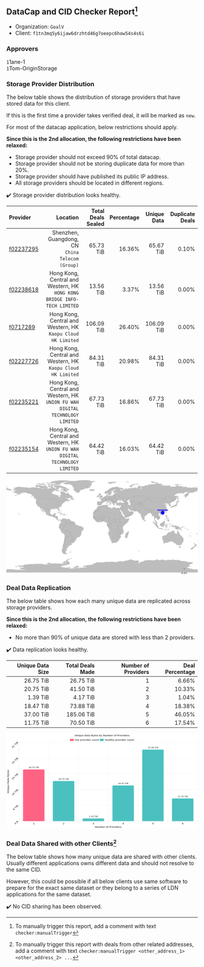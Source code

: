 ## DataCap and CID Checker Report[^1]
 - Organization: `GoalV`
 - Client: `f1tn3mq5y6ijaw6drzhtd46g7oeepc6how54s4s6i`
### Approvers
`1`1ane-1<br/>`1`Tom-OriginStorage

### Storage Provider Distribution
The below table shows the distribution of storage providers that have stored data for this client.

If this is the first time a provider takes verified deal, it will be marked as `new`.

For most of the datacap application, below restrictions should apply.

**Since this is the 2nd allocation, the following restrictions have been relaxed:**
 - Storage provider should not exceed 90% of total datacap.
 - Storage provider should not be storing duplicate data for more than 20%.
 - Storage provider should have published its public IP address.
 - All storage providers should be located in different regions.

✔️ Storage provider distribution looks healthy.

| Provider                                              |                                                                         Location | Total Deals Sealed | Percentage | Unique Data | Duplicate Deals |
| :---------------------------------------------------- | -------------------------------------------------------------------------------: | -----------------: | ---------: | ----------: | --------------: |
| [f02237295](https://filfox.info/en/address/f02237295) |                              Shenzhen, Guangdong, CN<br/>`China Telecom (Group)` |          65.73 TiB |     16.36% |   65.67 TiB |           0.10% |
| [f02238618](https://filfox.info/en/address/f02238618) |      Hong Kong, Central and Western, HK<br/>`HONG KONG BRIDGE INFO-TECH LIMITED` |          13.56 TiB |      3.37% |   13.56 TiB |           0.00% |
| [f0717289](https://filfox.info/en/address/f0717289)   |                  Hong Kong, Central and Western, HK<br/>`Kaopu Cloud HK Limited` |         106.09 TiB |     26.40% |  106.09 TiB |           0.00% |
| [f02227726](https://filfox.info/en/address/f02227726) |                  Hong Kong, Central and Western, HK<br/>`Kaopu Cloud HK Limited` |          84.31 TiB |     20.98% |   84.31 TiB |           0.00% |
| [f02235221](https://filfox.info/en/address/f02235221) | Hong Kong, Central and Western, HK<br/>`UNION FU WAH DIGITAL TECHNOLOGY LIMITED` |          67.73 TiB |     16.86% |   67.73 TiB |           0.00% |
| [f02235154](https://filfox.info/en/address/f02235154) | Hong Kong, Central and Western, HK<br/>`UNION FU WAH DIGITAL TECHNOLOGY LIMITED` |          64.42 TiB |     16.03% |   64.42 TiB |           0.00% |

<img src="https://raw.githubusercontent.com/data-preservation-programs/filplus-checker-assets/main/filecoin-project/filecoin-plus-large-datasets/issues/2058/1689313335046.png"/>

### Deal Data Replication
The below table shows how each many unique data are replicated across storage providers.


**Since this is the 2nd allocation, the following restrictions have been relaxed:**
- No more than 90% of unique data are stored with less than 2 providers.

✔️ Data replication looks healthy.

| Unique Data Size | Total Deals Made | Number of Providers | Deal Percentage |
| ---------------: | ---------------: | ------------------: | --------------: |
|        26.75 TiB |        26.75 TiB |                   1 |           6.66% |
|        20.75 TiB |        41.50 TiB |                   2 |          10.33% |
|         1.39 TiB |         4.17 TiB |                   3 |           1.04% |
|        18.47 TiB |        73.88 TiB |                   4 |          18.38% |
|        37.00 TiB |       185.06 TiB |                   5 |          46.05% |
|        11.75 TiB |        70.50 TiB |                   6 |          17.54% |

<img src="https://raw.githubusercontent.com/data-preservation-programs/filplus-checker-assets/main/filecoin-project/filecoin-plus-large-datasets/issues/2058/1689313335766.png"/>

### Deal Data Shared with other Clients[^3]
The below table shows how many unique data are shared with other clients.
Usually different applications owns different data and should not resolve to the same CID.

However, this could be possible if all below clients use same software to prepare for the exact same dataset or they belong to a series of LDN applications for the same dataset.

✔️ No CID sharing has been observed.

[^1]: To manually trigger this report, add a comment with text `checker:manualTrigger`

[^2]: Deals from those addresses are combined into this report as they are specified with `checker:manualTrigger`

[^3]: To manually trigger this report with deals from other related addresses, add a comment with text `checker:manualTrigger <other_address_1> <other_address_2> ...`
